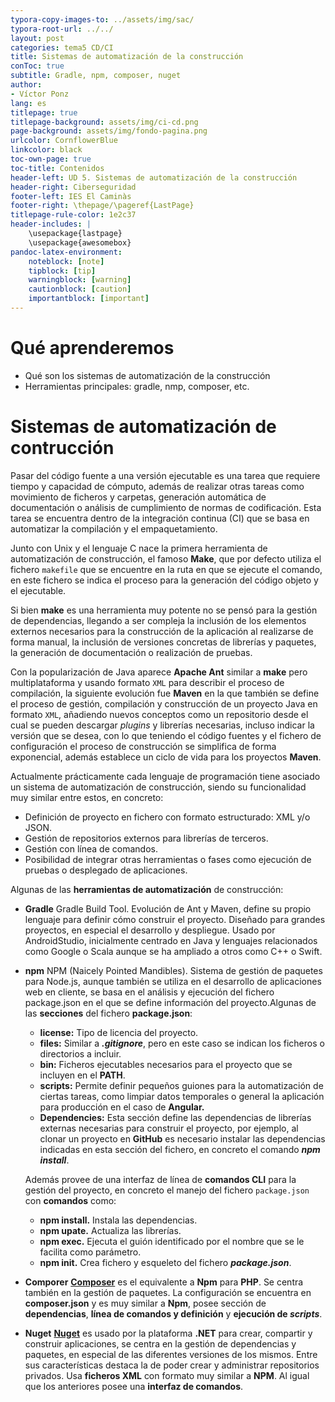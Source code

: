 ```yaml
---
typora-copy-images-to: ../assets/img/sac/
typora-root-url: ../../
layout: post
categories: tema5 CD/CI
title: Sistemas de automatización de la construcción
conToc: true
subtitle: Gradle, npm, composer, nuget
author:
- Víctor Ponz
lang: es
titlepage: true
titlepage-background: assets/img/ci-cd.png
page-background: assets/img/fondo-pagina.png
urlcolor: CornflowerBlue
linkcolor: black
toc-own-page: true
toc-title: Contenidos
header-left: UD 5. Sistemas de automatización de la construcción
header-right: Ciberseguridad
footer-left: IES El Caminàs
footer-right: \thepage/\pageref{LastPage}
titlepage-rule-color: 1e2c37
header-includes: |
    \usepackage{lastpage} 
    \usepackage{awesomebox}
pandoc-latex-environment:
    noteblock: [note]
    tipblock: [tip]
    warningblock: [warning]
    cautionblock: [caution]
    importantblock: [important]
---
```

# Qué aprenderemos

* Qué son los sistemas de automatización de la construcción
* Herramientas principales: gradle, nmp, composer, etc.

# Sistemas de automatización de contrucción

Pasar del código fuente a una versión ejecutable es una tarea que requiere tiempo y capacidad de cómputo, además de realizar otras tareas como movimiento de ficheros y carpetas, generación automática de documentación o análisis de cumplimiento de normas de codificación. Esta tarea se encuentra dentro de la integración continua (CI) que se basa en automatizar la compilación y el empaquetamiento.

Junto con Unix y el lenguaje C nace la primera herramienta de automatización de construcción, el famoso **Make**, que por defecto utiliza el fichero `makefile` que se encuentre en la ruta en que se ejecute el comando, en este fichero se indica el proceso para la generación del código objeto y el ejecutable.

Si bien **make** es una herramienta muy potente no se pensó para la gestión de dependencias, llegando a ser compleja la inclusión de los elementos externos necesarios para la construcción de la aplicación al realizarse de forma manual, la inclusión de versiones concretas de librerías y paquetes, la generación de documentación o realización de pruebas.

Con la popularización de Java aparece **Apache Ant** similar a **make** pero multiplataforma y usando formato `XML` para describir el proceso de compilación, la siguiente evolución fue **Maven** en la que también se define el proceso de gestión, compilación y construcción de un proyecto Java en formato `XML`, añadiendo nuevos conceptos como un repositorio desde el cual se pueden descargar *plugins* y librerías necesarias, incluso indicar la versión que se desea, con lo que teniendo el código fuentes y el fichero de configuración el proceso de construcción se simplifica de forma exponencial, además establece un ciclo de vida para los proyectos **Maven**.

Actualmente prácticamente cada  lenguaje de programación tiene asociado un sistema de automatización de  construcción, siendo su funcionalidad muy similar entre estos, en  concreto:

- Definición de proyecto en fichero con formato estructurado: XML y/o JSON.
- Gestión de repositorios externos para librerías de terceros.
- Gestión con línea de comandos.
- Posibilidad de integrar otras herramientas o fases como ejecución de pruebas o desplegado de aplicaciones.

Algunas de las **herramientas de automatización** de construcción:

* **Gradle**
  Gradle Build Tool. Evolución de Ant y Maven, define su propio lenguaje para definir cómo construir el proyecto. Diseñado para grandes proyectos, en especial el desarrollo y despliegue. Usado por AndroidStudio, inicialmente centrado en Java y lenguajes relacionados como Google o Scala aunque se ha ampliado a otros como C++ o Swift.

* **npm**
  NPM (Naicely Pointed Mandibles). Sistema de gestión de paquetes para Node.js, aunque también se utiliza en el desarrollo de aplicaciones web en cliente, se basa en el análisis y ejecución del fichero package.json en el que se define información del proyecto.Algunas de las **secciones** del fichero **package.json**:

  - **license:** Tipo de licencia del proyecto.
  - **files:** Similar a ***.gitignore***, pero en este caso se indican los ficheros o directorios a incluir.
  - **bin:** Ficheros ejecutables necesarios para el proyecto que se incluyen en el **PATH**.
  - **scripts:** Permite definir pequeños guiones para la automatización de ciertas  tareas, como limpiar datos temporales o general la aplicación para  producción en el caso de **Angular.**
  - **Dependencies:** Esta sección define las dependencias de librerías externas necesarias  para construir el proyecto, por ejemplo, al clonar un proyecto en **GitHub** es necesario instalar las dependencias indicadas en esta sección del fichero, en concreto el comando ***npm install***.

  Además provee de una interfaz de línea de **comandos CLI** para la gestión del proyecto, en concreto el manejo del fichero `package.json` con **comandos** como:

  - **npm install.** Instala las dependencias.
  - **npm upate.** Actualiza las librerías.
  - **npm exec.** Ejecuta el guión identificado por el nombre que se le facilita como parámetro.
  - **npm init.** Crea fichero y esqueleto del fichero ***package.json***.

* **Comporer**
  [**Composer**](https://getcomposer.org/) es el equivalente a **Npm** para **PHP**. Se centra también en la gestión de paquetes. La configuración se encuentra en **composer.json** y es muy similar a **Npm**, posee sección de **dependencias**, **línea de comandos y definición** y **ejecución de *scripts***.

* **Nuget**
  [**Nuget**](https://docs.microsoft.com/es-es/nuget/) es usado por la plataforma **.NET** para crear, compartir y construir aplicaciones, se centra en la gestión de dependencias y paquetes, en especial de las diferentes versiones de  los mismos. Entre sus características destaca la de poder crear y  administrar repositorios privados. Usa **ficheros XML** con formato muy similar a **NPM**. Al igual que los anteriores posee una **interfaz de comandos**.

